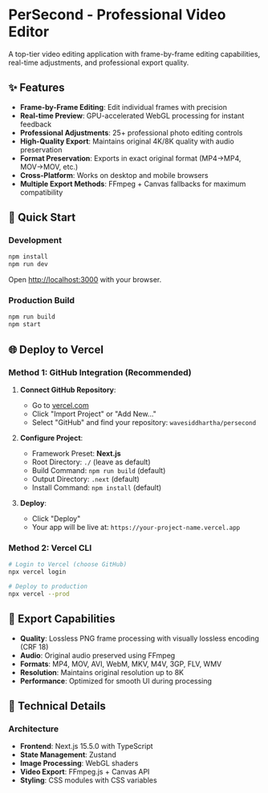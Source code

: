 # PerSecond - Professional Video Editor

A top-tier video editing application with frame-by-frame editing capabilities, real-time adjustments, and professional export quality.

## ✨ Features

- **Frame-by-Frame Editing**: Edit individual frames with precision
- **Real-time Preview**: GPU-accelerated WebGL processing for instant feedback
- **Professional Adjustments**: 25+ professional photo editing controls
- **High-Quality Export**: Maintains original 4K/8K quality with audio preservation
- **Format Preservation**: Exports in exact original format (MP4→MP4, MOV→MOV, etc.)
- **Cross-Platform**: Works on desktop and mobile browsers
- **Multiple Export Methods**: FFmpeg + Canvas fallbacks for maximum compatibility

## 🚀 Quick Start

### Development

```bash
npm install
npm run dev
```

Open [http://localhost:3000](http://localhost:3000) with your browser.

### Production Build

```bash
npm run build
npm start
```

## 🌐 Deploy to Vercel

### Method 1: GitHub Integration (Recommended)

1. **Connect GitHub Repository**:
   - Go to [vercel.com](https://vercel.com)
   - Click "Import Project" or "Add New..."
   - Select "GitHub" and find your repository: `wavesiddhartha/persecond`

2. **Configure Project**:
   - Framework Preset: **Next.js**
   - Root Directory: `./` (leave as default)
   - Build Command: `npm run build` (default)
   - Output Directory: `.next` (default)
   - Install Command: `npm install` (default)

3. **Deploy**:
   - Click "Deploy"
   - Your app will be live at: `https://your-project-name.vercel.app`

### Method 2: Vercel CLI

```bash
# Login to Vercel (choose GitHub)
npx vercel login

# Deploy to production
npx vercel --prod
```

## 🎯 Export Capabilities

- **Quality**: Lossless PNG frame processing with visually lossless encoding (CRF 18)
- **Audio**: Original audio preserved using FFmpeg
- **Formats**: MP4, MOV, AVI, WebM, MKV, M4V, 3GP, FLV, WMV
- **Resolution**: Maintains original resolution up to 8K
- **Performance**: Optimized for smooth UI during processing

## 🔧 Technical Details

### Architecture
- **Frontend**: Next.js 15.5.0 with TypeScript
- **State Management**: Zustand
- **Image Processing**: WebGL shaders
- **Video Export**: FFmpeg.js + Canvas API
- **Styling**: CSS modules with CSS variables
